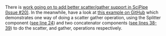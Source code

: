 There is [work going on to add better scatter/gather support in SciPipe (Issue #20)](https://github.com/scipipe/scipipe/issues/20).
In the meanwhile, have a look at [this example on GitHub](https://github.com/scipipe/scipipe/blob/master/examples/scatter_gather/scattergather.go)
which demonstrates one way of doing a scatter gather operation, using the Splitter component ([see line 24](https://github.com/scipipe/scipipe/blob/master/examples/scatter_gather/scattergather.go#L24))
and two concatenator components ([see lines 38-39](https://github.com/scipipe/scipipe/blob/master/examples/scatter_gather/scattergather.go#L38-L39))
to do the scatter, and gather, operations respectively.

